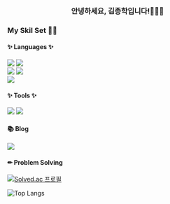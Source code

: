 <div align="center"><h3>안녕하세요, 김종학입니다!🧑🏻‍💻</h1></div>


### My Skil Set 💪🏻

#### ✨ Languages ✨
<div>
  <img src="https://img.shields.io/badge/Java-007396?style=flat-square&logo=java&logoColor=white"/>
  <img src="https://img.shields.io/badge/Spring Boot-6DB33F?style=flat-square&logo=springboot&logoColor=white"/>
  <br/>
  <img src="https://img.shields.io/badge/HTML5-E34F26?style=flat-square&logo=html5&logoColor=white"/>
  <img src="https://img.shields.io/badge/CSS3-1572B6?style=flat-square&logo=css3&logoColor=white"/>
</div>
<div>
  <img src="https://img.shields.io/badge/MYSQL-4479A1?style=flat-square&logo=mysql&logoColor=white"/>
</div>

#### ✨ Tools ✨

<div>
  <img src="https://img.shields.io/badge/Eclipse-2C2255?style=flat-square&logo=Eclipse IDE&logoColor=white"/>
  <img src="https://img.shields.io/badge/Visual Studio Code-007ACC?style=flat-square&logo=visualstudiocode&logoColor=white"/>
</div>

#### 📚 Blog
<div>
  <img src="https://img.shields.io/badge/velog-20C997?style=flat-square&logo=velog&logoColor=white"/>
</div>

#### ✏ Problem Solving

[![Solved.ac 프로필](http://mazassumnida.wtf/api/v2/generate_badge?boj=whdgkr9070)](https://solved.ac/whdgkr9070)

![Top Langs](https://github-readme-stats.vercel.app/api/top-langs/?username=jong-hak-kim&layout=compact)



